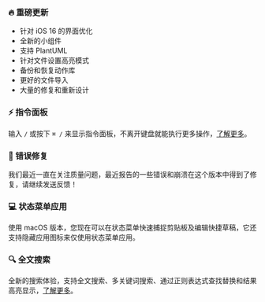 ### 🔥 重磅更新

- 针对 iOS 16 的界面优化
- 全新的小组件
- 支持 PlantUML
- 针对文件设置高亮模式
- 备份和恢复动作库
- 更好的文件导入
- 大量的修复和重新设计

### ⚡️ 指令面板

输入 `/` 或按下 `⌘ /` 来显示指令面板，不离开键盘就能执行更多操作，[了解更多](https://docs.taio.app/#/cn/editor/command-palette)。

### 🐞 错误修复

我们最近一直在关注质量问题，最近报告的一些错误和崩溃在这个版本中得到了修复，请继续发送反馈！

### 💻 状态菜单应用

使用 macOS 版本，您现在可以在状态菜单快速捕捉剪贴板及编辑快捷草稿，它还支持隐藏应用图标来仅使用状态菜单应用。

### 🔍 全文搜索

全新的搜索体验，支持全文搜索、多关键词搜索、通过正则表达式查找替换和结果高亮显示，[了解更多](https://docs.taio.app/#/cn/editor/search)。